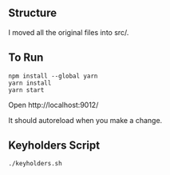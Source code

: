 ## Structure

I moved all the original files into src/.

## To Run

```
npm install --global yarn
yarn install
yarn start
```

Open http://localhost:9012/

It should autoreload when you make a change.

## Keyholders Script
```
./keyholders.sh
```